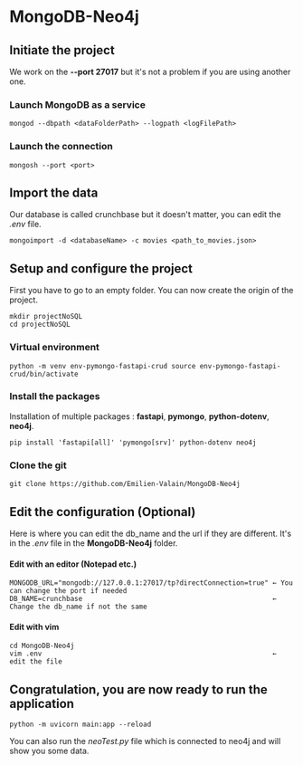 # MongoDB-Neo4j

## Initiate the project

We work on the **--port 27017** but it's not a problem if you are using another one.

### Launch MongoDB as a service
```
mongod --dbpath <dataFolderPath> --logpath <logFilePath>
```

### Launch the connection
```
mongosh --port <port>
```

## Import the data
Our database is called crunchbase but it doesn't matter, you can edit the *.env* file.
```
mongoimport -d <databaseName> -c movies <path_to_movies.json>
```

## Setup and configure the project

First you have to go to an empty folder. You can now create the origin of the project.

```
mkdir projectNoSQL
cd projectNoSQL
```

### Virtual environment

```
python -m venv env-pymongo-fastapi-crud source env-pymongo-fastapi-crud/bin/activate
```

### Install the packages

Installation of multiple packages : **fastapi**, **pymongo**, **python-dotenv**, **neo4j**.
```
pip install 'fastapi[all]' 'pymongo[srv]' python-dotenv neo4j
```

### Clone the git

```
git clone https://github.com/Emilien-Valain/MongoDB-Neo4j
```

## Edit the configuration (**Optional**)
Here is where you can edit the db_name and the url if they are different. It's in the *.env* file in the **MongoDB-Neo4j** folder.

#### Edit with an editor (Notepad etc.)
```
MONGODB_URL="mongodb://127.0.0.1:27017/tp?directConnection=true" ← You can change the port if needed
DB_NAME=crunchbase                                               ← Change the db_name if not the same
```
#### Edit with vim
```
cd MongoDB-Neo4j
vim .env                                                         ← edit the file
```

## Congratulation, you are now ready to run the application

```
python -m uvicorn main:app --reload
```

You can also run the *neoTest.py* file which is connected to neo4j and will show you some data.
